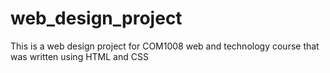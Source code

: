 # web_design_project
This is a web design project for COM1008 web and technology course that was written using HTML and CSS
